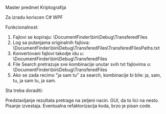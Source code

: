Master predmet Kriptografija

Za izradu koriscen C# WPF


Funkcionalnost:

1. Fajlovi se kopiraju: \DocumentFinder\bin\Debug\TransferedFiles
2. Log sa putanjama originalnih fajlova: \DocumentFinder\bin\Debug\TransferedFiles\TransferedFilesPaths.txt
3. Konvertovani fajlovi takodje idu u: \DocumentFinder\bin\Debug\TransferedFiles
4. File Search pretrazuje sve kombinacije unutar svih txt fajlovima u: \DocumentFinder\bin\Debug\TransferedFiles
5. Ako se zada recimo "ja sam tu" za search, kombinacije bi bile: ja, sam, tu, ja sam tu, ja sam.


Sta treba doraditi:

Predstavljanje rezultata pretrage na zeljeni nacin. GUI, da to lici na nesto. Pisanje izvestaja. Eventualna refaktorizacija koda, brzo je pisan code.
